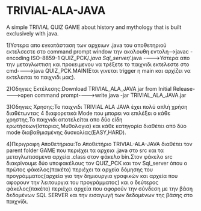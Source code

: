 # TRIVIAL-ALA-JAVA
A simple TRIVIAL QUIZ GAME about history and mythology that is built exclusively with java.

1)Υστερα απο εγκατάσταση των αρχειων .java του αποθετηριού εκτελσεστε στο command prompt window την ακολουθη εντολη-->javac -encoding ISO-8859-1  QUIZ_PCK/*.java Sql_server/*.java ---->Υστερα απο την μεταγλωττιση και προκειμενου να τρέξετε το παιχνιδι εκτελεστε στο cmd---->java QUIZ_PCK.MAIN(Ετσι γινεται trigger η main και αρχίζει να εκτελειται το παιχνιδι μας).

2)Οδηγιες Εκτέλεσης:Download TRIVIAL_ALA_JAVA jar from Initial Release---->open command prompt---->write java -jar TRIVIAL_ALA_JAVA.jar

3)Οδηγιες Χρησης:Το παιχνιδι TRIVIAL ALA JAVA έχει πολύ απλή χρήση διαθέτωντας 4 διαφορετικά Mode που μπορει να επιλέξει ο κάθε χρηστης.Το παιχνιδι αποτελείται απο δύο είδη ερωτήσεων(Ιστοριας,Μυθολογια) και κάθε κατηγορία διαθέτει από δύο mode διαβαθμισμένης δυσκολίας(EASY,HARD).

4)Περιγραφη Αποθετήριου:Το Αποθετήριο TRIVIAL-ALA-JAVA διαθέτει τον parent folder GAME που περιέχει τα αρχεια .java στο src και τα μεταγλωτισσμενα αρχεία .class στον φάκελο bin.Στον φάκελο src διακρίνουμε δύο υποφακέλους τον QUIZ_PCK και τον Sql_server όπου ο πρώτος φάκελος(πακέτο) περιέχει τα αρχεία δόμησης του προγράμματος(αρχεία για την δημιουργια γραφικών και αρχεία που αφορουν την λειτουργια του προγράμματος) και ο δεύτερος φάκελος(πακέτο) περιέχει αρχεία που αφορούν την σύνδεση με την βάση δεδομένων SQL SERVER και την εισαγωγή των δεδομένων της βάσης στο παιχνίδι. 
